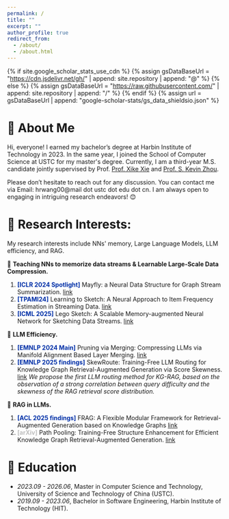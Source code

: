 ```yaml
---
permalink: /
title: ""
excerpt: ""
author_profile: true
redirect_from: 
  - /about/
  - /about.html
---
```


{% if site.google_scholar_stats_use_cdn %}
{% assign gsDataBaseUrl = "https://cdn.jsdelivr.net/gh/" | append: site.repository | append: "@" %}
{% else %}
{% assign gsDataBaseUrl = "https://raw.githubusercontent.com/" | append: site.repository | append: "/" %}
{% endif %}
{% assign url = gsDataBaseUrl | append: "google-scholar-stats/gs_data_shieldsio.json" %}

<span class='anchor' id='about-me'></span>
# 👋 About Me

Hi, everyone! I earned my bachelor’s degree at Harbin Institute of Technology in 2023. In the same year, I joined the School of Computer Science at USTC for my master's degree. Currently, I am a third-year M.S. candidate jointly supervised by Prof. [Prof. Xike Xie](http://staff.ustc.edu.cn/~xkxie/) and [Prof. S. Kevin Zhou](https://scholar.google.com/citations?user=8eNm2GMAAAAJ&hl=en).

Please don’t hesitate to reach out for any discussion. You can contact me via Email: hrwang00@mail dot ustc dot edu dot cn. I am always open to engaging in intriguing research endeavors! 😊

# 📝 Research Interests:

My research interests include NNs' memory, Large Language Models, LLM efficiency, and RAG.

🎯 **Teaching NNs to memorize data streams & Learnable Large-Scale Data Compression.**

1. <span style="color:#002FA7;">**[ICLR 2024 Spotlight]**</span>  Mayfly: a Neural Data Structure for Graph Stream Summarization. <span>   [link](https://openreview.net/pdf?id=n7Sr8SW4bn)</span>
2. <span style="color:#002FA7;">**[TPAMI24]**</span>  Learning to Sketch: A Neural Approach to Item Frequency Estimation in Streaming Data. <span> [link](https://ieeexplore.ieee.org/abstract/document/10499867/) </span>
3. <span style="color:#002FA7;">**[ICML 2025]**</span>  Lego Sketch: A Scalable Memory-augmented Neural Network for Sketching Data Streams. <span> [link](https://openreview.net/forum?id=GPSmbdTZBm) </span>

🎯 **LLM Efficiency.**

1. <span style="color:#002FA7;">**[EMNLP 2024 Main]**</span> Pruning via Merging: Compressing LLMs via Manifold Alignment Based Layer Merging.  [link](https://arxiv.org/abs/2406.16330)
2. <span style="color:#002FA7;">**[EMNLP 2025 findings]**</span> SkewRoute: Training-Free LLM Routing for Knowledge Graph Retrieval-Augmented Generation via Score Skewness.  [link](https://arxiv.org/pdf/2505.23841)
    *We propose the first LLM routing method for KG-RAG, based on the observation of a strong correlation between query difficulty and the skewness of the RAG retrieval score distribution.*

🎯 **RAG in LLMs.**


1. <span style="color:#002FA7;">**[ACL 2025 findings]**</span> FRAG: A Flexible Modular Framework for Retrieval-Augmented Generation based on Knowledge Graphs <span> [link](https://arxiv.org/abs/2501.09957)</span>
2. <span style="color:#BEBEBE;">**[arXiv]**</span>  Path Pooling: Training-Free Structure Enhancement for Efficient Knowledge Graph Retrieval-Augmented Generation. [link](https://arxiv.org/abs/2503.05203)


# 📖 Education
- *2023.09 - 2026.06*, Master in Computer Science and Technology, University of Science and Technology of China (USTC).
- *2019.09 - 2023.06*, Bachelor in Software Engineering, Harbin Institute of Technology (HIT).
